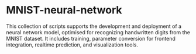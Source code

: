 # MNIST-neural-network
This collection of scripts supports the development and deployment of a neural network model, optimised for recognizing handwritten digits from the MNIST dataset. It includes training, parameter conversion for frontend integration, realtime prediction, and visualization tools.
